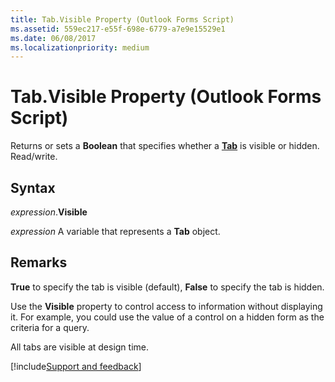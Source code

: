 ```yaml
---
title: Tab.Visible Property (Outlook Forms Script)
ms.assetid: 559ec217-e55f-698e-6779-a7e9e15529e1
ms.date: 06/08/2017
ms.localizationpriority: medium
---
```



# Tab.Visible Property (Outlook Forms Script)

Returns or sets a **Boolean** that specifies whether a **[Tab](Outlook.tab.md)** is visible or hidden. Read/write.


## Syntax

_expression_.**Visible**

_expression_ A variable that represents a **Tab** object.


## Remarks

 **True** to specify the tab is visible (default), **False** to specify the tab is hidden.

Use the **Visible** property to control access to information without displaying it. For example, you could use the value of a control on a hidden form as the criteria for a query.

All tabs are visible at design time.

[!include[Support and feedback](~/includes/feedback-boilerplate.md)]